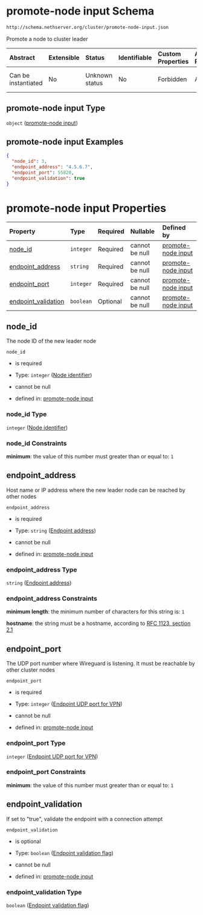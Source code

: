 # promote-node input Schema

```txt
http://schema.nethserver.org/cluster/promote-node-input.json
```

Promote a node to cluster leader

| Abstract            | Extensible | Status         | Identifiable | Custom Properties | Additional Properties | Access Restrictions | Defined In                                                                        |
| :------------------ | :--------- | :------------- | :----------- | :---------------- | :-------------------- | :------------------ | :-------------------------------------------------------------------------------- |
| Can be instantiated | No         | Unknown status | No           | Forbidden         | Allowed               | none                | [promote-node-input.json](cluster/promote-node-input.json "open original schema") |

## promote-node input Type

`object` ([promote-node input](promote-node-input.md))

## promote-node input Examples

```json
{
  "node_id": 3,
  "endpoint_address": "4.5.6.7",
  "endpoint_port": 55820,
  "endpoint_validation": true
}
```

# promote-node input Properties

| Property                                     | Type      | Required | Nullable       | Defined by                                                                                                                                                                     |
| :------------------------------------------- | :-------- | :------- | :------------- | :----------------------------------------------------------------------------------------------------------------------------------------------------------------------------- |
| [node\_id](#node_id)                         | `integer` | Required | cannot be null | [promote-node input](promote-node-input-properties-node-identifier.md "http://schema.nethserver.org/cluster/promote-node-input.json#/properties/node_id")                      |
| [endpoint\_address](#endpoint_address)       | `string`  | Required | cannot be null | [promote-node input](promote-node-input-properties-endpoint-address.md "http://schema.nethserver.org/cluster/promote-node-input.json#/properties/endpoint_address")            |
| [endpoint\_port](#endpoint_port)             | `integer` | Required | cannot be null | [promote-node input](promote-node-input-properties-endpoint-udp-port-for-vpn.md "http://schema.nethserver.org/cluster/promote-node-input.json#/properties/endpoint_port")      |
| [endpoint\_validation](#endpoint_validation) | `boolean` | Optional | cannot be null | [promote-node input](promote-node-input-properties-endpoint-validation-flag.md "http://schema.nethserver.org/cluster/promote-node-input.json#/properties/endpoint_validation") |

## node\_id

The node ID of the new leader node

`node_id`

* is required

* Type: `integer` ([Node identifier](promote-node-input-properties-node-identifier.md))

* cannot be null

* defined in: [promote-node input](promote-node-input-properties-node-identifier.md "http://schema.nethserver.org/cluster/promote-node-input.json#/properties/node_id")

### node\_id Type

`integer` ([Node identifier](promote-node-input-properties-node-identifier.md))

### node\_id Constraints

**minimum**: the value of this number must greater than or equal to: `1`

## endpoint\_address

Host name or IP address where the new leader node can be reached by other nodes

`endpoint_address`

* is required

* Type: `string` ([Endpoint address](promote-node-input-properties-endpoint-address.md))

* cannot be null

* defined in: [promote-node input](promote-node-input-properties-endpoint-address.md "http://schema.nethserver.org/cluster/promote-node-input.json#/properties/endpoint_address")

### endpoint\_address Type

`string` ([Endpoint address](promote-node-input-properties-endpoint-address.md))

### endpoint\_address Constraints

**minimum length**: the minimum number of characters for this string is: `1`

**hostname**: the string must be a hostname, according to [RFC 1123, section 2.1](https://tools.ietf.org/html/rfc1123 "check the specification")

## endpoint\_port

The UDP port number where Wireguard is listening. It must be reachable by other cluster nodes

`endpoint_port`

* is required

* Type: `integer` ([Endpoint UDP port for VPN](promote-node-input-properties-endpoint-udp-port-for-vpn.md))

* cannot be null

* defined in: [promote-node input](promote-node-input-properties-endpoint-udp-port-for-vpn.md "http://schema.nethserver.org/cluster/promote-node-input.json#/properties/endpoint_port")

### endpoint\_port Type

`integer` ([Endpoint UDP port for VPN](promote-node-input-properties-endpoint-udp-port-for-vpn.md))

### endpoint\_port Constraints

**minimum**: the value of this number must greater than or equal to: `1`

## endpoint\_validation

If set to "true", validate the endpoint with a connection attempt

`endpoint_validation`

* is optional

* Type: `boolean` ([Endpoint validation flag](promote-node-input-properties-endpoint-validation-flag.md))

* cannot be null

* defined in: [promote-node input](promote-node-input-properties-endpoint-validation-flag.md "http://schema.nethserver.org/cluster/promote-node-input.json#/properties/endpoint_validation")

### endpoint\_validation Type

`boolean` ([Endpoint validation flag](promote-node-input-properties-endpoint-validation-flag.md))
